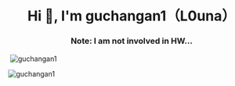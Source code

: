 <h1 align="center">Hi 👋, I'm guchangan1（L0una）</h1>
<h3 align="center">Note: I am not involved in HW...</h3>

<p align="left">
</p>

<p>&nbsp;<img align="center" src="https://github-readme-stats.vercel.app/api?username=guchangan1&show_icons=true&locale=en" alt="guchangan1" /></p>

<p><img align="center" src="https://github-readme-streak-stats.herokuapp.com/?user=guchangan1&" alt="guchangan1" /></p>
